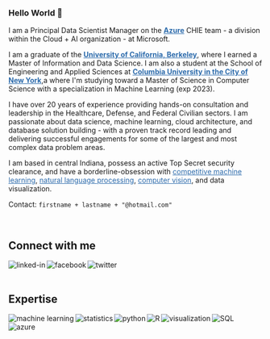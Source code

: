<!--
**cbenge509/cbenge509** is a ✨ _special_ ✨ repository because its `README.md` (this file) appears on your GitHub profile.

Here are some ideas to get you started:

- 🔭 I’m currently working on ...
- 🌱 I’m currently learning ...
- 👯 I’m looking to collaborate on ...
- 🤔 I’m looking for help with ...
- 💬 Ask me about ...
- 📫 How to reach me: ...
- 😄 Pronouns: ...
- ⚡ Fun fact: ...
-->

### Hello World 👋
<p>I am a Principal Data Scientist Manager on the <a href="https://azure.microsoft.com/" target="_blank" style="color: #2C6BAC; font-weight: bold">Azure</a> CHIE team - a division within the Cloud + AI organization - at Microsoft.</p>

<p>I am a graduate of the <a href="https://datascience.berkeley.edu/" target="_blank" style="color: #2C6BAC; font-weight: bold">University of California, Berkeley</a>, where I earned a Master of Information and Data Science. I am also a student at the School of Engineering and Applied Sciences at <a href="https://www.engineering.columbia.edu/departments/computer-science" target="_blank" style="color: #2C6BAC; font-weight: bold">Columbia University in the City of New York</a>,a where I'm studying toward a Master of Science in Computer Science with a specialization in Machine Learning (exp 2023).</p>

<p>I have over 20 years of experience providing hands-on consultation and leadership in the Healthcare, Defense, and Federal Civilian sectors. I am passionate about data science, machine learning, cloud architecture, and database solution building - with a proven track record leading and delivering successful engagements for some of the largest and most complex data problem areas.</p>

<p>I am based in central Indiana, possess an active Top Secret security clearance, and have a borderline-obsession with <a href="https://www.kaggle.com/" target="_blank" style="color: #2C6BAC">competitive machine learning</a>, <a href="https://en.wikipedia.org/wiki/Natural_language_processing" target="_blank" style="color: #2C6BAC">natural language processing</a>, <a href="https://en.wikipedia.org/wiki/Computer_vision" target="_blank" style="color: #2C6BAC">computer vision</a>, and data visualization.</p>

<p>Contact: <code class="language-plaintext highlighter-rouge">firstname + lastname + "@hotmail.com"</code></p>
<br>

## Connect with me
[<img align="left" alt="linked-in" src="https://img.shields.io/badge/linkedin-%230077B5.svg?&style=for-the-badge&logo=linkedin&logoColor=white" />](https://www.linkedin.com/in/crisbenge/)
[<img align="left" alt="facebook" src="https://img.shields.io/badge/facebook-%231877F2.svg?&style=for-the-badge&logo=facebook&logoColor=white" />](https://www.facebook.com/cris.benge)
[<img align="left" alt="twitter" src="https://img.shields.io/badge/portfolio-%231DA1F2.svg?&style=for-the-badge&logo=portfolio&logoColor=white" />](https://cbenge509.github.io/)
<br>
<br>
## Expertise

<img align="left" alt="machine learning" src="https://img.shields.io/badge/machine%20learning%20-%2320232a.svg?&style=for-the-badge&logo=machine-learning&logoColor=%2361DAFB" />
<img align="left" alt="statistics" src="https://img.shields.io/badge/statistics%20-%2343853D.svg?&style=for-the-badge&logo=statistics&logoColor=white" />
<img align="left" alt="python" src="https://img.shields.io/badge/python-%23232F3E?logo=python&logoColor=white&style=for-the-badge" />
<img align="left" alt="R" src="https://img.shields.io/badge/R-%23316192.svg?&style=for-the-badge&logo=R&logoColor=white" />
<img align="left" alt="visualization" src="https://img.shields.io/badge/visualization-3DDC84?logo=visualization&logoColor=white&style=for-the-badge" />
<img align="left" alt="SQL" src="https://img.shields.io/badge/SQL%20-%236DB33F.svg?&style=for-the-badge&logo=SQL&logoColor=white" />
<img align="left" alt="azure" src="https://img.shields.io/badge/azure%20-%236DB33F.svg?&style=for-the-badge&logo=azure&logoColor=white" />
<br>
<br>
